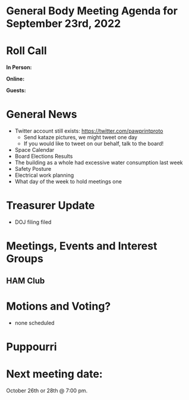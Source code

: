 # General Body Meeting Agenda for September 23rd, 2022
# Roll Call
**In Person:**

**Online:** 

**Guests:** 

# General News
  - Twitter account still exists: https://twitter.com/pawprintproto
    - Send kataze pictures, we might tweet one day
    - If you would like to tweet on our behalf, talk to the board!
  - Space Calendar
  - Board Elections Results
  - The building as a whole had excessive water consumption last week
  - Safety Posture
  - Electrical work planning
  - What day of the week to hold meetings one
  
# Treasurer Update
  - DOJ filing filed
# Meetings, Events and Interest Groups
## HAM Club
# Motions and Voting?
  - none scheduled
# Puppourri


# Next meeting date:
October 26th or 28th @ 7:00 pm.
